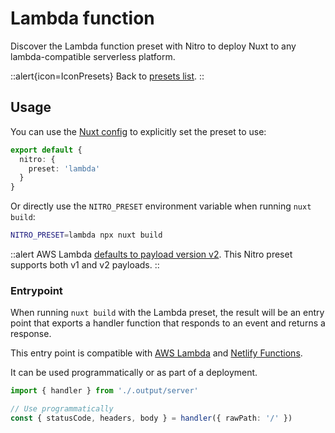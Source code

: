 # Lambda function

Discover the Lambda function preset with Nitro to deploy Nuxt to any lambda-compatible serverless platform.

::alert{icon=IconPresets}
Back to [presets list](/docs/deployment/presets).
::

## Usage

You can use the [Nuxt config](/docs/directory-structure/nuxt.config) to explicitly set the preset to use:

```ts [nuxt.config.js|ts]
export default {
  nitro: {
    preset: 'lambda'
  }
}
```

Or directly use the `NITRO_PRESET` environment variable when running `nuxt build`:

```bash
NITRO_PRESET=lambda npx nuxt build
```

::alert
AWS Lambda [defaults to payload version v2](https://docs.aws.amazon.com/apigateway/latest/developerguide/http-api-develop-integrations-lambda.html). This Nitro preset supports both v1 and v2 payloads.
::

### Entrypoint

When running `nuxt build` with the Lambda preset, the result will be an entry point that exports a handler function that responds to an event and returns a response.

This entry point is compatible with [AWS Lambda](https://docs.aws.amazon.com/lex/latest/dg/lambda-input-response-format.html) and [Netlify Functions](https://docs.netlify.com/functions/build-with-javascript).

It can be used programmatically or as part of a deployment.

```ts
import { handler } from './.output/server'

// Use programmatically
const { statusCode, headers, body } = handler({ rawPath: '/' })
```
